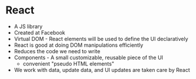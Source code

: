 # React

-   A JS library
-   Created at Facebook
-   Virtual DOM - React elements will be used to define the UI declaratively
-   React is good at doing DOM manipulations efficiently
-   Reduces the code we need to write
-   Components - A small customizable, reusable piece of the UI
    -   convenient "pseudo HTML elements"
- We work with data, update data, and UI updates are taken care by React